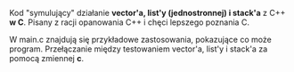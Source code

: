 Kod "symulujący" działanie **vector'a, list'y (jednostronnej) i stack'a** z C++ **w C**.
Pisany z racji opanowania C++ i chęci lepszego poznania C.

W main.c znajdują się przykładowe zastosowania, pokazujące co może program. Przełączanie między testowaniem vector'a, list'y i stack'a za pomocą zmiennej **c**.
